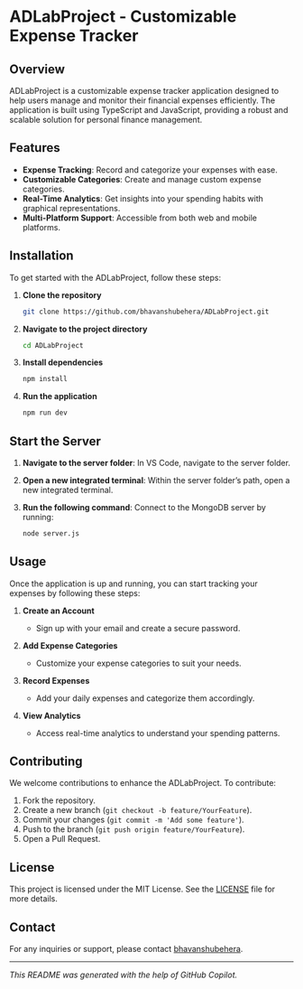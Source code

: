 # ADLabProject - Customizable Expense Tracker

## Overview
ADLabProject is a customizable expense tracker application designed to help users manage and monitor their financial expenses efficiently. The application is built using TypeScript and JavaScript, providing a robust and scalable solution for personal finance management.

## Features
- **Expense Tracking**: Record and categorize your expenses with ease.
- **Customizable Categories**: Create and manage custom expense categories.
- **Real-Time Analytics**: Get insights into your spending habits with graphical representations.
- **Multi-Platform Support**: Accessible from both web and mobile platforms.

## Installation
To get started with the ADLabProject, follow these steps:

1. **Clone the repository**
    ```sh
    git clone https://github.com/bhavanshubehera/ADLabProject.git
    ```

2. **Navigate to the project directory**
    ```sh
    cd ADLabProject
    ```

3. **Install dependencies**
    ```sh
    npm install
    ```

4. **Run the application**
    ```sh
    npm run dev
    ```
    
## Start the Server

1. **Navigate to the server folder**:
   In VS Code, navigate to the server folder.

2. **Open a new integrated terminal**:
   Within the server folder’s path, open a new integrated terminal.

3. **Run the following command**:
   Connect to the MongoDB server by running:
   ```sh
   node server.js
   
## Usage
Once the application is up and running, you can start tracking your expenses by following these steps:

1. **Create an Account**
   - Sign up with your email and create a secure password.

2. **Add Expense Categories**
   - Customize your expense categories to suit your needs.

3. **Record Expenses**
   - Add your daily expenses and categorize them accordingly.

4. **View Analytics**
   - Access real-time analytics to understand your spending patterns.

## Contributing
We welcome contributions to enhance the ADLabProject. To contribute:

1. Fork the repository.
2. Create a new branch (`git checkout -b feature/YourFeature`).
3. Commit your changes (`git commit -m 'Add some feature'`).
4. Push to the branch (`git push origin feature/YourFeature`).
5. Open a Pull Request.

## License
This project is licensed under the MIT License. See the [LICENSE](LICENSE) file for more details.

## Contact
For any inquiries or support, please contact [bhavanshubehera](https://github.com/bhavanshubehera).

---

*This README was generated with the help of GitHub Copilot.*
